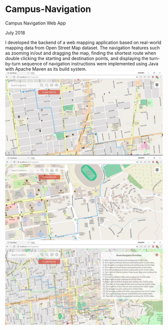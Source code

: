 # Campus-Navigation
Campus Navigation Web App

July 2018

I developed the backend of a web mapping application based on real-world mapping data from Open Street Map dataset. The navigation features such as zooming in/out and dragging the map, finding the shortest route when double clicking the starting and destination points, and displaying the turn-by-turn sequence of navigation instructions were implemented using Java with Apache Maven as its build system.
![Alt text](https://github.com/cedarforest7/Campus-Navigation/blob/master/demo/demo2.png?raw=true "Title")
![Alt text](https://github.com/cedarforest7/Campus-Navigation/blob/master/demo/demo3.png?raw=true "Title")
![Alt text](https://github.com/cedarforest7/Campus-Navigation/blob/master/demo/demo1.png?raw=true "Title")
